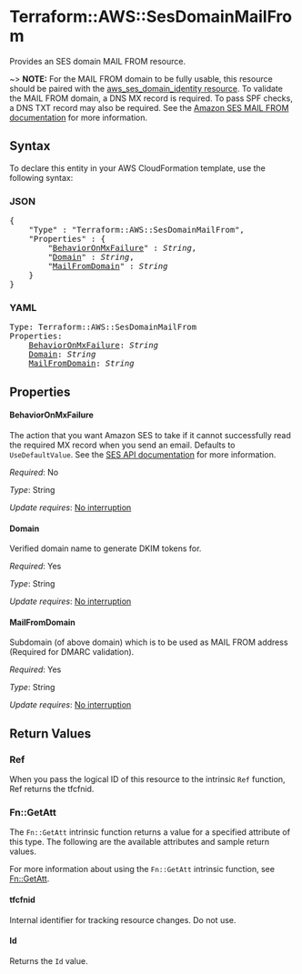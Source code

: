 # Terraform::AWS::SesDomainMailFrom

Provides an SES domain MAIL FROM resource.

~> **NOTE:** For the MAIL FROM domain to be fully usable, this resource should be paired with the [aws_ses_domain_identity resource](/docs/providers/aws/r/ses_domain_identity.html). To validate the MAIL FROM domain, a DNS MX record is required. To pass SPF checks, a DNS TXT record may also be required. See the [Amazon SES MAIL FROM documentation](https://docs.aws.amazon.com/ses/latest/DeveloperGuide/mail-from-set.html) for more information.

## Syntax

To declare this entity in your AWS CloudFormation template, use the following syntax:

### JSON

<pre>
{
    "Type" : "Terraform::AWS::SesDomainMailFrom",
    "Properties" : {
        "<a href="#behavioronmxfailure" title="BehaviorOnMxFailure">BehaviorOnMxFailure</a>" : <i>String</i>,
        "<a href="#domain" title="Domain">Domain</a>" : <i>String</i>,
        "<a href="#mailfromdomain" title="MailFromDomain">MailFromDomain</a>" : <i>String</i>
    }
}
</pre>

### YAML

<pre>
Type: Terraform::AWS::SesDomainMailFrom
Properties:
    <a href="#behavioronmxfailure" title="BehaviorOnMxFailure">BehaviorOnMxFailure</a>: <i>String</i>
    <a href="#domain" title="Domain">Domain</a>: <i>String</i>
    <a href="#mailfromdomain" title="MailFromDomain">MailFromDomain</a>: <i>String</i>
</pre>

## Properties

#### BehaviorOnMxFailure

The action that you want Amazon SES to take if it cannot successfully read the required MX record when you send an email. Defaults to `UseDefaultValue`. See the [SES API documentation](https://docs.aws.amazon.com/ses/latest/APIReference/API_SetIdentityMailFromDomain.html) for more information.

_Required_: No

_Type_: String

_Update requires_: [No interruption](https://docs.aws.amazon.com/AWSCloudFormation/latest/UserGuide/using-cfn-updating-stacks-update-behaviors.html#update-no-interrupt)

#### Domain

Verified domain name to generate DKIM tokens for.

_Required_: Yes

_Type_: String

_Update requires_: [No interruption](https://docs.aws.amazon.com/AWSCloudFormation/latest/UserGuide/using-cfn-updating-stacks-update-behaviors.html#update-no-interrupt)

#### MailFromDomain

Subdomain (of above domain) which is to be used as MAIL FROM address (Required for DMARC validation).

_Required_: Yes

_Type_: String

_Update requires_: [No interruption](https://docs.aws.amazon.com/AWSCloudFormation/latest/UserGuide/using-cfn-updating-stacks-update-behaviors.html#update-no-interrupt)

## Return Values

### Ref

When you pass the logical ID of this resource to the intrinsic `Ref` function, Ref returns the tfcfnid.

### Fn::GetAtt

The `Fn::GetAtt` intrinsic function returns a value for a specified attribute of this type. The following are the available attributes and sample return values.

For more information about using the `Fn::GetAtt` intrinsic function, see [Fn::GetAtt](https://docs.aws.amazon.com/AWSCloudFormation/latest/UserGuide/intrinsic-function-reference-getatt.html).

#### tfcfnid

Internal identifier for tracking resource changes. Do not use.

#### Id

Returns the <code>Id</code> value.

